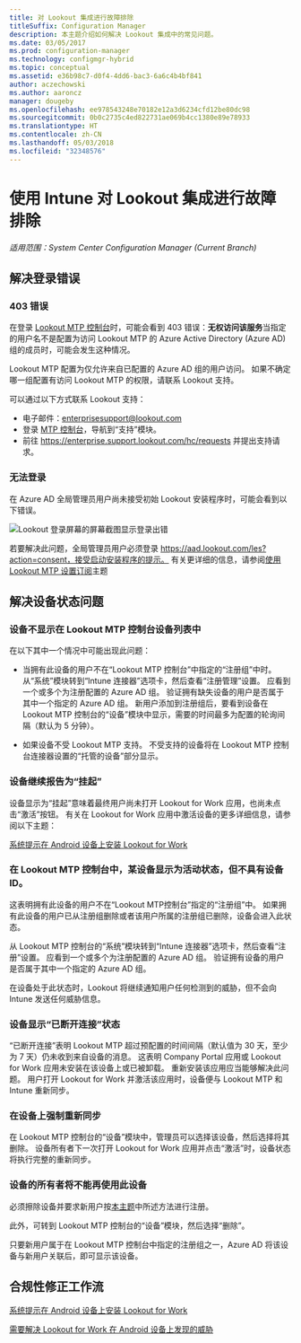 ```yaml
---
title: 对 Lookout 集成进行故障排除
titleSuffix: Configuration Manager
description: 本主题介绍如何解决 Lookout 集成中的常见问题。
ms.date: 03/05/2017
ms.prod: configuration-manager
ms.technology: configmgr-hybrid
ms.topic: conceptual
ms.assetid: e36b98c7-d0f4-4dd6-bac3-6a6c4b4bf841
author: aczechowski
ms.author: aaroncz
manager: dougeby
ms.openlocfilehash: ee978543248e70182e12a3d6234cfd12be80dc98
ms.sourcegitcommit: 0b0c2735c4ed822731ae069b4cc1380e89e78933
ms.translationtype: HT
ms.contentlocale: zh-CN
ms.lasthandoff: 05/03/2018
ms.locfileid: "32348576"
---
```

# <a name="troubleshoot-lookout-integration-with-intune"></a>使用 Intune 对 Lookout 集成进行故障排除

*适用范围：System Center Configuration Manager (Current Branch)*

## <a name="troubleshoot-login-errors"></a>解决登录错误
### <a name="403-errors"></a>403 错误
在登录 [Lookout MTP 控制台](https://aad.lookout.com)时，可能会看到 403 错误：**无权访问该服务**当指定的用户名不是配置为访问 Lookout MTP 的 Azure Active Directory (Azure AD) 组的成员时，可能会发生这种情况。

Lookout MTP 配置为仅允许来自已配置的 Azure AD 组的用户访问。 如果不确定哪一组配置有访问 Lookout MTP 的权限，请联系 Lookout 支持。

可以通过以下方式联系 Lookout 支持：

* 电子邮件：enterprisesupport@lookout.com
* 登录 [MTP 控制台](http://aad.lookout.com)，导航到“支持”模块。
* 前往 https://enterprise.support.lookout.com/hc/requests 并提出支持请求。

### <a name="unable-to-sign-in"></a>无法登录
在 Azure AD 全局管理员用户尚未接受初始 Lookout 安装程序时，可能会看到以下错误。

![Lookout 登录屏幕的屏幕截图显示登录出错](media/lookout-consent-not-accepted-error.png)

若要解决此问题，全局管理员用户必须登录 https://aad.lookout.com/les?action=consent，接受启动安装程序的提示。 有关更详细的信息，请参阅[使用 Lookout MTP 设置订阅](set-up-your-subscription-with-lookout.md)主题

## <a name="troubleshoot-device-status-issues"></a>解决设备状态问题

### <a name="device-not-showing-up-in-the-lookout-mtp-console-device-list"></a>设备不显示在 Lookout MTP 控制台设备列表中

在以下其中一个情况中可能出现此问题：
* 当拥有此设备的用户不在“Lookout MTP 控制台”中指定的“注册组”中时。  从“系统”模块转到“Intune 连接器”选项卡，然后查看“注册管理”设置。  应看到一个或多个为注册配置的 Azure AD 组。  验证拥有缺失设备的用户是否属于其中一个指定的 Azure AD 组。  新用户添加到注册组后，要看到设备在 Lookout MTP 控制台的“设备”模块中显示，需要的时间最多为配置的轮询间隔（默认为 5 分钟）。

* 如果设备不受 Lookout MTP 支持。  不受支持的设备将在 Lookout MTP 控制台连接器设置的“托管的设备”部分显示。

### <a name="device-continues-to-be-reported-as-pending"></a>设备继续报告为“挂起”

设备显示为“挂起”意味着最终用户尚未打开 Lookout for Work 应用，也尚未点击“激活”按钮。 有关在 Lookout for Work 应用中激活设备的更多详细信息，请参阅以下主题：

[系统提示在 Android 设备上安装 Lookout for Work](http://docs.microsoft.com/intune/enduser/you-are-prompted-to-install-lookout-for-work-android)

### <a name="in-the-lookout-mtp-console-a-device-is-showing-as-active-but-does-not-have-a-device-id"></a>在 Lookout MTP 控制台中，某设备显示为活动状态，但不具有设备 ID。
这表明拥有此设备的用户不在“Lookout MTP控制台”指定的“注册组”中。   如果拥有此设备的用户已从注册组删除或者该用户所属的注册组已删除，设备会进入此状态。

从 Lookout MTP 控制台的“系统”模块转到“Intune 连接器”选项卡，然后查看“注册”设置。  应看到一个或多个为注册配置的 Azure AD 组。  验证拥有设备的用户是否属于其中一个指定的 Azure AD 组。

在设备处于此状态时，Lookout 将继续通知用户任何检测到的威胁，但不会向 Intune 发送任何威胁信息。

### <a name="device-shows-disconnected-state"></a>设备显示“已断开连接”状态

“已断开连接”表明 Lookout MTP 超过预配置的时间间隔（默认值为 30 天，至少为 7 天）仍未收到来自设备的消息。 这表明 Company Portal 应用或 Lookout for Work 应用未安装在该设备上或已被卸载。 重新安装该应用应当能够解决此问题。 用户打开 Lookout for Work 并激活该应用时，设备便与 Lookout MTP 和 Intune 重新同步。

### <a name="forcing-a-resync-on-the-device"></a>在设备上强制重新同步
在 Lookout MTP 控制台的“设备”模块中，管理员可以选择该设备，然后选择将其删除。   设备所有者下一次打开 Lookout for Work 应用并点击“激活”时，设备状态将执行完整的重新同步。

### <a name="the-owner-of-the-device-is-no-longer-using-this-device"></a>设备的所有者将不能再使用此设备
必须擦除设备并要求新用户按[本主题](https://docs.microsoft.com/sccm/mdm/deploy-use/wipe-lock-reset-devices#full-wipe)中所述方法进行注册。


此外，可转到 Lookout MTP 控制台的“设备”模块，然后选择“删除”。

只要新用户属于在 Lookout MTP 控制台中指定的注册组之一，Azure AD 将该设备与新用户关联后，即可显示该设备。

## <a name="compliance-remediation-workflows"></a>合规性修正工作流
[系统提示在 Android 设备上安装 Lookout for Work]( http://docs.microsoft.com/intune/enduser/you-are-prompted-to-install-lookout-for-work-android)

[需要解决 Lookout for Work 在 Android 设备上发现的威胁](http://docs.microsoft.com/intune/enduser/you-need-to-resolve-a-threat-found-by-lookout-for-work-android)
